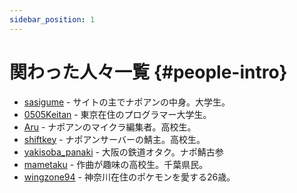 ```yaml
---
sidebar_position: 1
---
```


# 関わった人々一覧 {#people-intro}

* [sasigume](/docs/people/sasigume) - サイトの主でナポアンの中身。大学生。
* [0505Keitan](/docs/people/0505Keitan) - 東京在住のプログラマー大学生。
* [Aru](/docs/people/aru) - ナポアンのマイクラ編集者。高校生。
* [shiftkey](/docs/people/shiftkey) - ナポアンサーバーの鯖主。高校生。
* [yakisoba_panaki](/docs/people/yakisoba_panaki) - 大阪の鉄道オタク。ナポ鯖古参
* [mametaku](/docs/people/mametaku) - 作曲が趣味の高校生。千葉県民。
* [wingzone94](/docs/people/wingzone94) - 神奈川在住のポケモンを愛する26歳。
